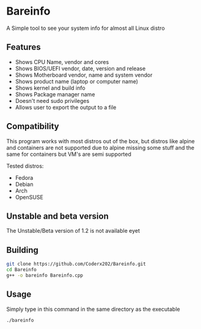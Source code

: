 # Bareinfo
A Simple tool to see your system info for almost all Linux distro

## Features
- Shows CPU Name, vendor and cores
- Shows BIOS/UEFI vendor, date, version and release
- Shows Motherboard vendor, name and system vendor
- Shows product name (laptop or computer name)
- Shows kernel and build info
- Shows Package manager name
- Doesn't need sudo privileges
- Allows user to export the output to a file

## Compatibility
This program works with most distros out of the box, but distros like alpine and containers are not supported due to alpine missing some stuff and the same for containers but VM's are semi supported

Tested distros:
- Fedora
- Debian
- Arch
- OpenSUSE


## Unstable and beta version
The Unstable/Beta version of 1.2 is not available eyet



## Building
```sh
git clone https://github.com/Coderx202/Bareinfo.git
cd Bareinfo
g++ -o bareinfo Bareinfo.cpp
```
## Usage
Simply type in this command in the same directory as the executable
```sh
./bareinfo
```
